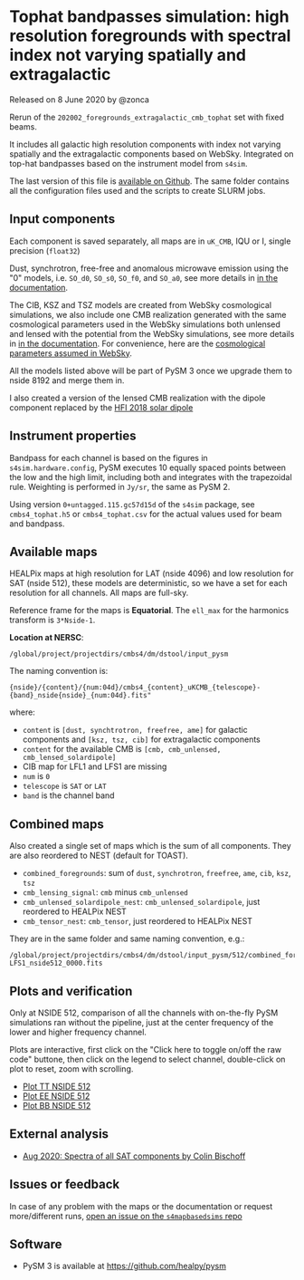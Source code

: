 Tophat bandpasses simulation: high resolution foregrounds with spectral index not varying spatially and extragalactic
=====================================================================================================================

Released on 8 June 2020 by @zonca

Rerun of the `202002_foregrounds_extragalactic_cmb_tophat` set with fixed beams.

It includes all galactic high resolution components with index not varying spatially and the extragalactic
components based on WebSky. Integrated on top-hat bandpasses based on the instrument model from `s4sim`.

The last version of this file is [available on Github](https://github.com/CMB-S4/s4mapbasedsims/tree/master/202006_foregrounds_extragalactic_cmb_tophat).
The same folder contains all the configuration files used and the scripts to create SLURM jobs.

## Input components

Each component is saved separately, all maps are in `uK_CMB`, IQU or I, single precision (`float32`)

Dust, synchrotron, free-free and anomalous microwave emission using the "0" models, i.e. `SO_d0`, `SO_s0`, `SO_f0`, and `SO_a0`, see more details in [in the documentation](https://so-pysm-models.readthedocs.io/en/latest/highres_templates.html#details-about-individual-models).

The CIB, KSZ and TSZ models are created from WebSky cosmological simulations, 
we also include one CMB realization generated with the same cosmological parameters used in the WebSky simulations both unlensed and lensed with the potential from the WebSky simulations,
see more details in [in the documentation](https://so-pysm-models.readthedocs.io/en/latest/models.html#websky).
For convenience, here are the [cosmological parameters assumed in WebSky](https://mocks.cita.utoronto.ca/data/websky/v0.0/cosmology.py).

All the models listed above will be part of PySM 3 once we upgrade them to nside 8192 and merge them in.

I also created a version of the lensed CMB realization with the dipole component replaced by the [HFI 2018 solar dipole](https://wiki.cosmos.esa.int/planck-legacy-archive/index.php/Map-making#HFI_2018_Solar_dipole)

## Instrument properties

Bandpass for each channel is based on the figures in `s4sim.hardware.config`, PySM executes 10 equally spaced points between the low and the high limit, including both and integrates with the trapezoidal rule. Weighting is performed in `Jy/sr`, the same as PySM 2.

Using version `0+untagged.115.gc57d15d` of the `s4sim` package, see `cmbs4_tophat.h5` or `cmbs4_tophat.csv` for the actual values used for beam and bandpass.

## Available maps

HEALPix maps at high resolution for LAT (nside 4096) and low resolution for SAT (nside 512), these models are deterministic, so we have
a set for each resolution for all channels. All maps are full-sky.

Reference frame for the maps is **Equatorial**.
The `ell_max` for the harmonics transform is `3*Nside-1`.

**Location at NERSC**:

    /global/project/projectdirs/cmbs4/dm/dstool/input_pysm

The naming convention is:

    {nside}/{content}/{num:04d}/cmbs4_{content}_uKCMB_{telescope}-{band}_nside{nside}_{num:04d}.fits"

where:

* `content` is `[dust, synchtrotron, freefree, ame]` for galactic components and `[ksz, tsz, cib]` for extragalactic components
* `content` for the available CMB is `[cmb, cmb_unlensed, cmb_lensed_solardipole]`
*  CIB map for LFL1 and LFS1 are missing
* `num` is `0`
* `telescope` is `SAT` or `LAT`
* `band` is the channel band

## Combined maps

Also created a single set of maps which is the sum of all components. They are also reordered to NEST (default for TOAST).

* `combined_foregrounds`: sum of `dust`, `synchrotron`, `freefree`, `ame`, `cib`, `ksz`, `tsz`
* `cmb_lensing_signal`: `cmb` minus `cmb_unlensed`
* `cmb_unlensed_solardipole_nest`: `cmb_unlensed_solardipole`, just reordered to HEALPix NEST
* `cmb_tensor_nest`: `cmb_tensor`, just reordered to HEALPix NEST

They are in the same folder and same naming convention, e.g.:

    /global/project/projectdirs/cmbs4/dm/dstool/input_pysm/512/combined_foregrounds/0000/cmbs4_combined_foregrounds_uKCMB_SAT-LFS1_nside512_0000.fits

## Plots and verification

Only at NSIDE 512, comparison of all the channels with on-the-fly PySM simulations ran without the pipeline, just at the center frequency of the lower and higher frequency channel.

Plots are interactive, first click on the "Click here to toggle on/off the raw code" buttone, then click on the legend to select channel, double-click on plot to reset, zoom with scrolling.

* [Plot TT NSIDE 512](https://nbviewer.jupyter.org/gist/zonca/6b6f142babb63526be91dc9d61667b9f)
* [Plot EE NSIDE 512](https://nbviewer.jupyter.org/gist/zonca/822c19ee590112f2d11be7bb183850f5)
* [Plot BB NSIDE 512](https://nbviewer.jupyter.org/gist/zonca/af05f08e29dd26df82b85ea3137be5fa)

## External analysis

* [Aug 2020: Spectra of all SAT components by Colin Bischoff](http://bicep.rc.fas.harvard.edu/CMB-S4/analysis_logbook/20200817_DM_AWG_sim/index.html)

## Issues or feedback

In case of any problem with the maps or the documentation or request more/different runs, [open an issue on the `s4mapbasedsims` repo](https://github.com/CMB-S4/s4mapbasedsims/issues)

## Software

* PySM 3 is available at <https://github.com/healpy/pysm>
